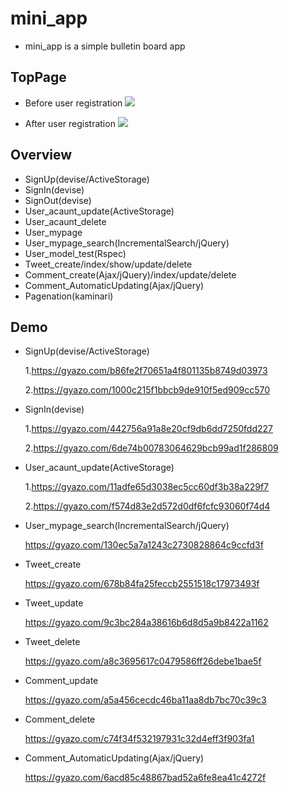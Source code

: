 # mini_app
  * mini_app is a simple bulletin board app

## TopPage
* Before user registration
![](https://i.gyazo.com/1220bf31e2f87ac3c56270b24c83bcdc.png)


* After user registration
![](https://i.gyazo.com/f16b3d72357b4fda3c64d2d23eea43cf.png)


## Overview
  * SignUp(devise/ActiveStorage)
  * SignIn(devise)
  * SignOut(devise)
  * User_acaunt_update(ActiveStorage)
  * User_acaunt_delete
  * User_mypage 
  * User_mypage_search(IncrementalSearch/jQuery)
  * User_model_test(Rspec)
  * Tweet_create/index/show/update/delete
  * Comment_create(Ajax/jQuery)/index/update/delete
  * Comment_AutomaticUpdating(Ajax/jQuery)
  * Pagenation(kaminari)

## Demo
* SignUp(devise/ActiveStorage)

    1.https://gyazo.com/b86fe2f70651a4f801135b8749d03973

    2.https://gyazo.com/1000c215f1bbcb9de910f5ed909cc570

* SignIn(devise)
      
    1.https://gyazo.com/442756a91a8e20cf9db6dd7250fdd227
    
    2.https://gyazo.com/6de74b00783064629bcb99ad1f286809
    
* User_acaunt_update(ActiveStorage)

    1.https://gyazo.com/11adfe65d3038ec5cc60df3b38a229f7

    2.https://gyazo.com/f574d83e2d572d0df6fcfc93060f74d4

* User_mypage_search(IncrementalSearch/jQuery)

  https://gyazo.com/130ec5a7a1243c2730828864c9ccfd3f

* Tweet_create

  https://gyazo.com/678b84fa25feccb2551518c17973493f

* Tweet_update

  https://gyazo.com/9c3bc284a38616b6d8d5a9b8422a1162

* Tweet_delete

  https://gyazo.com/a8c3695617c0479586ff26debe1bae5f

* Comment_update

  https://gyazo.com/a5a456cecdc46ba11aa8db7bc70c39c3

* Comment_delete

  https://gyazo.com/c74f34f532197931c32d4eff3f903fa1

* Comment_AutomaticUpdating(Ajax/jQuery)

  https://gyazo.com/6acd85c48867bad52a6fe8ea41c4272f
 

